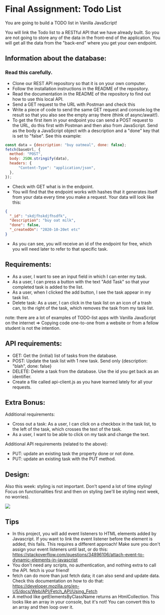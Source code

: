 # Final Assignment: Todo List
You are going to build a TODO list in Vanilla JavaScript!

You will link the Todo list to a RESTful API that we have already built. So you are not going to store any of the data in the front-end of the application. You will get all the data from the "back-end" where you get your own endpoint.

## Information about the database:

### Read this carefully.

- Clone our REST API repository so that it is on your own computer.
- Follow the installation instructions in the README of the repository.
- Read the documentation in the README of the repository to find out how to use this local API.
- Send a GET request to the URL with Postman and check this
- Write a piece of code to send the same GET request and console.log the result so that you also see the empty array there (think of async/await!).
- To get the first item in your endpoint you can send a POST request to the URL, do this first with Postman and then also from JavaScript. Send as the body a JavaScript object with a description and a "done" key that is set to "false". See this example:
```javascript
const data = {description: "buy oatmeal", done: false};
fetch(baseUrl, {
  method: "POST",
  body: JSON.stringify(data),
  headers: {
      "Content-Type": "application/json",
  },
});
```
- Check with GET what is in the endpoint.
- You will find that the endpoint works with hashes that it generates itself from your data every time you make a request. Your data will look like this:
```json
{
  "_id": "skdjfhskdjfhsdfk",
  "description": "buy oat milk",
  "done": false,
  "_createdOn": "2020-10-20et etc"
}
```
- As you can see, you will receive an id of the endpoint for free, which you will need later to refer to that specific task.

## Requirements:

- As a user, I want to see an input field in which I can enter my task.
- As a user, I can press a button with the text "Add Task" so that your completed task is added to the list.
- As a user, when I clicked the add button, I see the task appear in my task list.
- Delete task: As a user, I can click in the task list on an icon of a trash can, to the right of the task, which removes the task from my task list.

note: there are a lot of examples of TODO-list apps with Vanilla JavaScript on the internet ⇒ Copying code one-to-one from a website or from a fellow student is not the intention.

## API requirements:

- GET: Get the (initial) list of tasks from the database.
- POST: Update the task list with 1 new task. Send only {description: "blah", done: false}
- DELETE: Delete a task from the database. Use the id you get back as an identifier.
- Create a file called api-client.js as you have learned lately for all your requests.

## Extra Bonus:

Additional requirements:

- Cross out a task: As a user, I can click on a checkbox in the task list, to the left of the task, which crosses the text of the task.
- As a user, I want to be able to click on my task and change the text.

Additional API requirements (related to the above):

- PUT: update an existing task the property done or not done.
- PUT: update an existing task with the PUT method.

## Design:

Also this week: styling is not important. Don't spend a lot of time styling! Focus on functionalities first and then on styling (we'll be styling next week, no worries).

![](https://media.wincacademy.nl/todo-list.png)

## Tips

- In this project, you will add event listeners to HTML elements added by Javascript. If you want to link the event listener before the element is added, this fails. This requires a different approach! Make sure you don't assign your event listeners until last, or do this: https://stackoverflow.com/questions/34896106/attach-event-to-dynamic-elements-in-javascript
- You don't need any scripts, no authentication, and nothing extra to call the API. fetch is your friend!
- fetch can do more than just fetch data; it can also send and update data. Check this documentation on how to do that: https://developer.mozilla.org/en-US/docs/Web/API/Fetch_API/Using_Fetch
- A method like getElementsByClassName returns an HtmlCollection. This looks like an array in your console, but it's not! You can convert this to an array and then loop over it.
